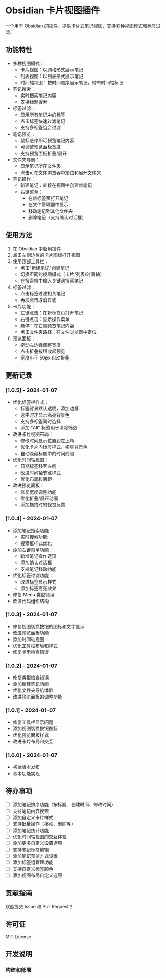 # Obsidian 卡片视图插件

一个用于 Obsidian 的插件，提供卡片式笔记视图，支持多种视图模式和标签过滤。

## 功能特性

- 多种视图模式：
  - 卡片视图：以网格形式展示笔记
  - 列表视图：以列表形式展示笔记
  - 时间轴视图：按时间顺序展示笔记，带有时间轴标记
- 笔记搜索：
  - 实时搜索笔记内容
  - 支持标题搜索
- 标签过滤：
  - 显示所有笔记中的标签
  - 点击标签快速过滤笔记
  - 支持多标签组合过滤
- 笔记预览：
  - 鼠标悬停即可预览笔记内容
  - 可调整预览面板宽度
  - 支持预览面板折叠/展开
- 文件夹导航：
  - 显示笔记所在文件夹
  - 点击可在文件浏览器中定位和展开文件夹
- 笔记操作：
  - 新建笔记：直接在视图中创建新笔记
  - 右键菜单：
    - 在新标签页打开笔记
    - 在文件管理器中显示
    - 移动笔记到其他文件夹
    - 删除笔记（支持确认对话框）

## 使用方法

1. 在 Obsidian 中启用插件
2. 点击左侧边栏的卡片图标打开视图
3. 使用顶部工具栏：
   - 点击"新建笔记"创建笔记
   - 切换不同的视图模式（卡片/列表/时间轴）
   - 在搜索框中输入关键词搜索笔记
4. 标签过滤：
   - 点击标签过滤相关笔记
   - 再次点击取消过滤
5. 卡片功能：
   - 左键点击：在新标签页打开笔记
   - 右键点击：显示操作菜单
   - 悬停：在右侧预览笔记内容
   - 点击文件夹路径：在文件浏览器中定位
6. 预览面板：
   - 拖动左边缘调整宽度
   - 点击折叠按钮收起预览
   - 宽度小于 50px 自动折叠

## 更新记录

### [1.0.5] - 2024-01-07
- 优化标签栏样式：
  - 标签背景默认透明，添加边框
  - 选中时才显示高亮背景色
  - 支持多标签同时选择
  - 添加 "All" 标签用于清除筛选
- 改进卡片视图布局：
  - 修改时间显示位置到左上角
  - 优化卡片内标签样式，移除背景色
  - 自动隐藏标题中的时间前缀
- 优化时间轴视图：
  - 日期标签移至左侧
  - 改进时间轴节点样式
  - 优化布局和间距
- 改进预览面板：
  - 修复宽度调整功能
  - 优化折叠/展开动画
  - 添加拖拽时的视觉反馈

### [1.0.4] - 2024-01-07
- 添加笔记搜索功能：
  - 实时搜索功能
  - 搜索框样式优化
- 添加右键菜单功能：
  - 新增笔记操作选项
  - 添加确认对话框
  - 支持笔记移动功能
- 优化标签过滤功能：
  - 改进标签显示样式
  - 添加标签高亮效果
- 修复 Menu 类型错误
- 改进代码组织结构

### [1.0.3] - 2024-01-07
- 修复视图切换按钮的图标和文字显示
- 改进预览面板功能
- 添加时间轴视图
- 优化工具栏布局和样式
- 修复类型检查错误

### [1.0.2] - 2024-01-07
- 修复类型检查错误
- 添加新建笔记功能
- 优化文件夹导航体验
- 改进预览面板的调整功能

### [1.0.1] - 2024-01-07
- 修复工具栏显示问题
- 添加视图切换按钮图标
- 优化预览面板样式
- 改进卡片布局和交互

### [1.0.0] - 2024-01-07
- 初始版本发布
- 基本功能实现

## 待办事项
- [ ] 添加笔记排序功能（按标题、创建时间、修改时间）
- [ ] 支持笔记内容搜索
- [ ] 添加自定义卡片样式
- [ ] 支持批量操作（移动、删除等）
- [ ] 添加笔记统计功能
- [ ] 优化时间轴视图的交互体验
- [ ] 添加更多自定义设置选项
- [ ] 支持笔记标签编辑
- [ ] 添加笔记预览方式设置
- [ ] 添加标签组管理功能
- [ ] 支持自定义标签颜色
- [ ] 添加视图布局自定义选项

## 贡献指南

欢迎提交 Issue 和 Pull Request！

## 许可证

MIT License

## 开发说明

### 构建和部署